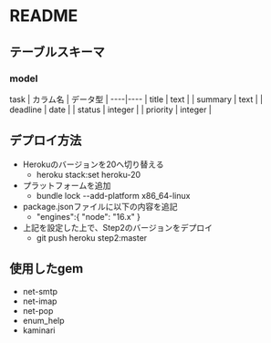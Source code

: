# README

## テーブルスキーマ
### model
task
| カラム名 | データ型 |
----|----
| title | text |
| summary | text |
| deadline | date |
| status | integer |
| priority | integer |

## デプロイ方法
- Herokuのバージョンを20へ切り替える
    - heroku stack:set heroku-20
- プラットフォームを追加
    - bundle lock --add-platform x86_64-linux
- package.jsonファイルに以下の内容を追記
    - "engines":{
        "node": "16.x"
    }
- 上記を設定した上で、Step2のバージョンをデプロイ
    - git push heroku step2:master


## 使用したgem
- net-smtp
- net-imap
- net-pop
- enum_help
- kaminari